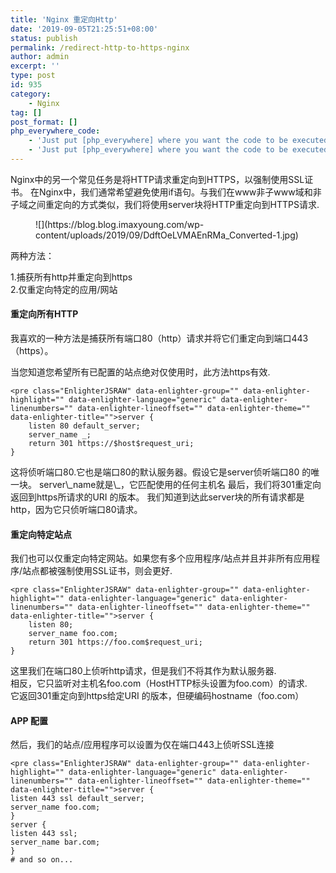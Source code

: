 ```yaml
---
title: 'Nginx 重定向Http'
date: '2019-09-05T21:25:51+08:00'
status: publish
permalink: /redirect-http-to-https-nginx
author: admin
excerpt: ''
type: post
id: 935
category:
    - Nginx
tag: []
post_format: []
php_everywhere_code:
    - 'Just put [php_everywhere] where you want the code to be executed.'
    - 'Just put [php_everywhere] where you want the code to be executed.'
---
```

Nginx中的另一个常见任务是将HTTP请求重定向到HTTPS，以强制使用SSL证书。 在Nginx中，我们通常希望避免使用if语句。与我们在www非子www域和非子域之间重定向的方式类似，我们将使用server块将HTTP重定向到HTTPS请求.

<div class="wp-block-columns"><div class="wp-block-column" style="flex-basis:28%"><figure class="wp-block-image size-large">![](https://blog.blog.imaxyoung.com/wp-content/uploads/2019/09/DdftOeLVMAEnRMa_Converted-1.jpg)</figure></div><div class="wp-block-column" style="flex-basis:72%"> 两种方法：

 1.捕获所有http并重定向到https  
2.仅重定向特定的应用/网站

####  重定向所有HTTP 

我喜欢的一种方法是捕获所有端口80（http）请求并将它们重定向到端口443（https）。

 当您知道您希望所有已配置的站点绝对仅使用时，此方法https有效.

```
<pre class="EnlighterJSRAW" data-enlighter-group="" data-enlighter-highlight="" data-enlighter-language="generic" data-enlighter-linenumbers="" data-enlighter-lineoffset="" data-enlighter-theme="" data-enlighter-title="">server {
    listen 80 default_server;
    server_name _;
    return 301 https://$host$request_uri;
}
```

</div></div> 这将侦听端口80.它也是端口80的默认服务器。假设它是server侦听端口80 的唯一块。  
server\_name就是\_，它匹配使用的任何主机名  
最后，我们将301重定向返回到https所请求的URI 的版本。  
我们知道到达此server块的所有请求都是http，因为它只侦听端口80请求。

####  重定向特定站点 

我们也可以仅重定向特定网站。如果您有多个应用程序/站点并且并非所有应用程序/站点都被强制使用SSL证书，则会更好.

```
<pre class="EnlighterJSRAW" data-enlighter-group="" data-enlighter-highlight="" data-enlighter-language="generic" data-enlighter-linenumbers="" data-enlighter-lineoffset="" data-enlighter-theme="" data-enlighter-title="">server {
    listen 80;
    server_name foo.com;
    return 301 https://foo.com$request_uri;
}
```

这里我们在端口80上侦听http请求，但是我们不将其作为默认服务器.  
相反，它只监听对主机名foo.com（HostHTTP标头设置为foo.com）的请求.  
它返回301重定向到https给定URI 的版本，但硬编码hostname（foo.com）

#### APP 配置

然后，我们的站点/应用程序可以设置为仅在端口443上侦听SSL连接

```
<pre class="EnlighterJSRAW" data-enlighter-group="" data-enlighter-highlight="" data-enlighter-language="generic" data-enlighter-linenumbers="" data-enlighter-lineoffset="" data-enlighter-theme="" data-enlighter-title="">server {
listen 443 ssl default_server;
server_name foo.com;
}
server {
listen 443 ssl;
server_name bar.com;
}
# and so on...
```